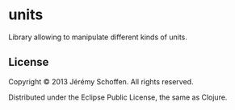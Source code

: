 # units

Library allowing to manipulate different kinds of units.


## License

Copyright © 2013 Jérémy Schoffen. All rights reserved.

Distributed under the Eclipse Public License, the same as Clojure.
